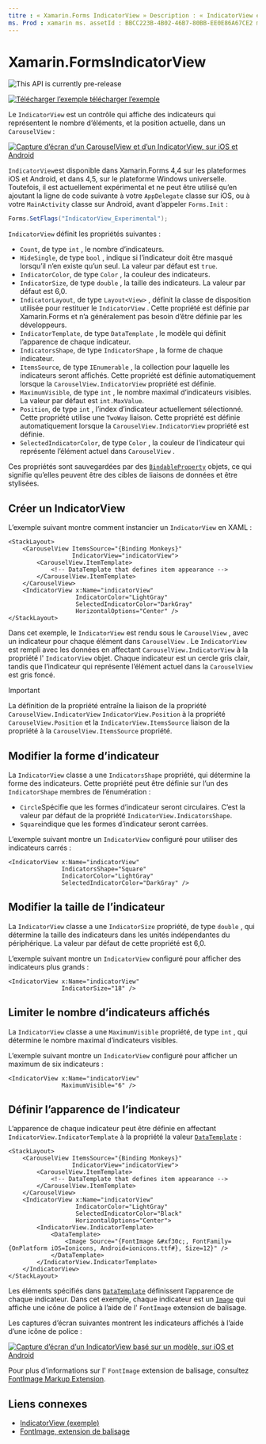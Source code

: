 ```yaml
---
titre : « Xamarin.Forms IndicatorView » Description : « IndicatorView est un contrôle qui affiche des indicateurs qui représentent le nombre d’éléments et la position actuelle dans un CarouselView ».
ms. Prod : xamarin ms. assetId : BBCC223B-4B02-46B7-80BB-EE0E86A67CE2 ms. Technology : xamarin-Forms Author : davidbritch ms. Author : dabritch ms. Date : 02/27/2020 No-Loc : [ Xamarin.Forms , Xamarin.Essentials ]
---
```


# <a name="xamarinforms-indicatorview"></a>Xamarin.FormsIndicatorView

![](~/media/shared/preview.png "This API is currently pre-release")

[![Télécharger ](~/media/shared/download.png) l’exemple télécharger l’exemple](https://docs.microsoft.com/samples/xamarin/xamarin-forms-samples/userinterface-indicatorviewdemos/)

Le `IndicatorView` est un contrôle qui affiche des indicateurs qui représentent le nombre d’éléments, et la position actuelle, dans un `CarouselView` :

[![Capture d’écran d’un CarouselView et d’un IndicatorView, sur iOS et Android](indicatorview-images/circles.png "Cercles IndicatorView")](indicatorview-images/circles-large.png#lightbox "Cercles IndicatorView")

`IndicatorView`est disponible dans Xamarin.Forms 4,4 sur les plateformes iOS et Android, et dans 4,5, sur le plateforme Windows universelle. Toutefois, il est actuellement expérimental et ne peut être utilisé qu’en ajoutant la ligne de code suivante à votre `AppDelegate` classe sur iOS, ou à votre `MainActivity` classe sur Android, avant d’appeler `Forms.Init` :

```csharp
Forms.SetFlags("IndicatorView_Experimental");
```

`IndicatorView` définit les propriétés suivantes :

- `Count`, de type `int` , le nombre d’indicateurs.
- `HideSingle`, de type `bool` , indique si l’indicateur doit être masqué lorsqu’il n’en existe qu’un seul. La valeur par défaut est `true`.
- `IndicatorColor`, de type `Color` , la couleur des indicateurs.
- `IndicatorSize`, de type `double` , la taille des indicateurs. La valeur par défaut est 6,0.
- `IndicatorLayout`, de type `Layout<View>` , définit la classe de disposition utilisée pour restituer le `IndicatorView` . Cette propriété est définie par Xamarin.Forms et n’a généralement pas besoin d’être définie par les développeurs.
- `IndicatorTemplate`, de type `DataTemplate` , le modèle qui définit l’apparence de chaque indicateur.
- `IndicatorsShape`, de type `IndicatorShape` , la forme de chaque indicateur.
- `ItemsSource`, de type `IEnumerable` , la collection pour laquelle les indicateurs seront affichés. Cette propriété est définie automatiquement lorsque la `CarouselView.IndicatorView` propriété est définie.
- `MaximumVisible`, de type `int` , le nombre maximal d’indicateurs visibles. La valeur par défaut est `int.MaxValue`.
- `Position`, de type `int` , l’index d’indicateur actuellement sélectionné. Cette propriété utilise une `TwoWay` liaison. Cette propriété est définie automatiquement lorsque la `CarouselView.IndicatorView` propriété est définie.
- `SelectedIndicatorColor`, de type `Color` , la couleur de l’indicateur qui représente l’élément actuel dans `CarouselView` .

Ces propriétés sont sauvegardées par des [`BindableProperty`](xref:Xamarin.Forms.BindableProperty) objets, ce qui signifie qu’elles peuvent être des cibles de liaisons de données et être stylisées.

## <a name="create-an-indicatorview"></a>Créer un IndicatorView

L’exemple suivant montre comment instancier un `IndicatorView` en XAML :

```xaml
<StackLayout>
    <CarouselView ItemsSource="{Binding Monkeys}"
                  IndicatorView="indicatorView">
        <CarouselView.ItemTemplate>
            <!-- DataTemplate that defines item appearance -->
        </CarouselView.ItemTemplate>
    </CarouselView>
    <IndicatorView x:Name="indicatorView"
                   IndicatorColor="LightGray"
                   SelectedIndicatorColor="DarkGray"
                   HorizontalOptions="Center" />
</StackLayout>
```

Dans cet exemple, le `IndicatorView` est rendu sous le `CarouselView` , avec un indicateur pour chaque élément dans `CarouselView` . Le `IndicatorView` est rempli avec les données en affectant `CarouselView.IndicatorView` à la propriété l' `IndicatorView` objet. Chaque indicateur est un cercle gris clair, tandis que l’indicateur qui représente l’élément actuel dans la `CarouselView` est gris foncé.

> [!IMPORTANT]
> La définition de la propriété entraîne la liaison de la propriété `CarouselView.IndicatorView` `IndicatorView.Position` à la propriété `CarouselView.Position` et la `IndicatorView.ItemsSource` liaison de la propriété à la `CarouselView.ItemsSource` propriété.

## <a name="change-indicator-shape"></a>Modifier la forme d’indicateur

La `IndicatorView` classe a une `IndicatorsShape` propriété, qui détermine la forme des indicateurs. Cette propriété peut être définie sur l’un des `IndicatorShape` membres de l’énumération :

- `Circle`Spécifie que les formes d’indicateur seront circulaires. C’est la valeur par défaut de la propriété `IndicatorView.IndicatorsShape`.
- `Square`indique que les formes d’indicateur seront carrées.

L’exemple suivant montre un `IndicatorView` configuré pour utiliser des indicateurs carrés :

```xaml
<IndicatorView x:Name="indicatorView"
               IndicatorsShape="Square"
               IndicatorColor="LightGray"
               SelectedIndicatorColor="DarkGray" />
```

## <a name="change-indicator-size"></a>Modifier la taille de l’indicateur

La `IndicatorView` classe a une `IndicatorSize` propriété, de type `double` , qui détermine la taille des indicateurs dans les unités indépendantes du périphérique. La valeur par défaut de cette propriété est 6,0.

L’exemple suivant montre un `IndicatorView` configuré pour afficher des indicateurs plus grands :

```xaml
<IndicatorView x:Name="indicatorView"
               IndicatorSize="18" />
```

## <a name="limit-the-number-of-indicators-displayed"></a>Limiter le nombre d’indicateurs affichés

La `IndicatorView` classe a une `MaximumVisible` propriété, de type `int` , qui détermine le nombre maximal d’indicateurs visibles.

L’exemple suivant montre un `IndicatorView` configuré pour afficher un maximum de six indicateurs :

```xaml
<IndicatorView x:Name="indicatorView"
               MaximumVisible="6" />
```

## <a name="define-indicator-appearance"></a>Définir l’apparence de l’indicateur

L’apparence de chaque indicateur peut être définie en affectant `IndicatorView.IndicatorTemplate` à la propriété la valeur [`DataTemplate`](xref:Xamarin.Forms.DataTemplate) :

```xaml
<StackLayout>
    <CarouselView ItemsSource="{Binding Monkeys}"
                  IndicatorView="indicatorView">
        <CarouselView.ItemTemplate>
            <!-- DataTemplate that defines item appearance -->
        </CarouselView.ItemTemplate>
    </CarouselView>
    <IndicatorView x:Name="indicatorView"
                   IndicatorColor="LightGray"
                   SelectedIndicatorColor="Black"
                   HorizontalOptions="Center">
        <IndicatorView.IndicatorTemplate>
            <DataTemplate>
                <Image Source="{FontImage &#xf30c;, FontFamily={OnPlatform iOS=Ionicons, Android=ionicons.ttf#}, Size=12}" />
            </DataTemplate>
        </IndicatorView.IndicatorTemplate>
    </IndicatorView>
</StackLayout>
```

Les éléments spécifiés dans [`DataTemplate`](xref:Xamarin.Forms.DataTemplate) définissent l’apparence de chaque indicateur. Dans cet exemple, chaque indicateur est un [`Image`](xref:Xamarin.Forms.Image) qui affiche une icône de police à l’aide de l' `FontImage` extension de balisage.

Les captures d’écran suivantes montrent les indicateurs affichés à l’aide d’une icône de police :

[![Capture d’écran d’un IndicatorView basé sur un modèle, sur iOS et Android](indicatorview-images/templated.png "IndicatorView basé sur un modèle")](indicatorview-images/templated-large.png#lightbox "IndicatorView basé sur un modèle")

Pour plus d’informations sur l' `FontImage` extension de balisage, consultez [FontImage Markup Extension](~/xamarin-forms/xaml/markup-extensions/consuming.md#fontimage-markup-extension).

## <a name="related-links"></a>Liens connexes

- [IndicatorView (exemple)](https://docs.microsoft.com/samples/xamarin/xamarin-forms-samples/userinterface-indicatorviewdemos/)
- [FontImage, extension de balisage](~/xamarin-forms/xaml/markup-extensions/consuming.md#fontimage-markup-extension)
